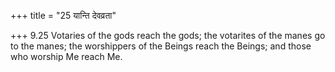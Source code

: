 +++
title = "25 यान्ति देवव्रता"

+++
9.25 Votaries of the gods reach the gods; the votarites of the manes go
to the manes; the worshippers of the Beings reach the Beings; and those
who worship Me reach Me.
